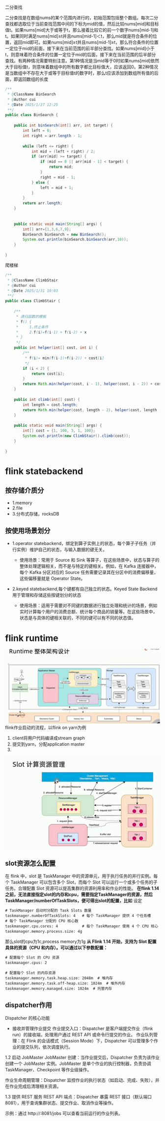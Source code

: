 二分查找

二分查找是在数组nums的某个范围内进行的，初始范围包括整个数组。每次二分查找都选取位于当前查找范围中间的下标为mid的值，然后比较nums[mid]和目标值t。如果nums[mid]大于或等于t，那么接着比较它的前一个数字nums[mid-1]和t。如果同时满足nums[mid]≥t并且nums[mid-1]＜t，那么mid就是符合条件的位置，返回mid即可。如果nums[mid]≥t并且nums[mid-1]≥t，那么符合条件的位置一定位于mid的前面，接下来在当前范围的前半部分查找。如果nums[mid]小于t，则意味着符合条件的位置一定位于mid的后面，接下来在当前范围的后半部分查找。有两种情况需要特别注意。第1种情况是当mid等于0时如果nums[mid]依然大于目标值t，则意味着数组中的所有数字都比目标值大，应该返回0。第2种情况是当数组中不存在大于或等于目标值t的数字时，那么t应该添加到数组所有值的后面，即返回数组的长度

```java
/**
 * @ClassName BinSearch
 * @Author cui
 * @Date 2025/1/27 12:25
 **/
public class BinSearch {

    public int binSearch(int[] arr, int target) {
        int left = 0;
        int right = arr.length - 1;

        while (left <= right) {
            int mid = (left + right) / 2;
            if (arr[mid] >= target) {
                if (mid == 0 || arr[mid - 1] < target) {
                    return mid;
                }
                right = mid - 1;
            } else {
                left = mid + 1;
            }
        }
        return arr.length;
    }


    public static void main(String[] args) {
        int[] arr={1,3,6,7,9};
        BinSearch binSearch = new BinSearch();
        System.out.println(binSearch.binSearch(arr,10));
    }

}
```

爬楼梯
```java
/**
 * @ClassName ClimbStair
 * @Author cui
 * @Date 2025/1/31 10:03
 **/
public class ClimbStair {

    /**
     * 递归函数的模板
     * f() {
     *     1.终止条件
     *     2.f(i)=f(i-1) + f(i-2) + x
     * }
     */
    public int helper(int[] cost, int i) {
        /**
         * f(i)= min(f(i-1)+f(i-2)) + cost[i]
         */
        if (i < 2) {
            return cost[i];
        }
        return Math.min(helper(cost, i - 1), helper(cost, i - 2)) + cost[i];
    }

    public int climb(int[] cost) {
        int length = cost.length;
        return Math.min(helper(cost, length - 2), helper(cost, length - 1));
    }

    public static void main(String[] args) {
        int[] cost = {1, 100, 3, 1, 100};
        System.out.println(new ClimbStair().climb(cost));
    }

}
```
# flink statebackend
## 按存储介质分
- 1.memory 
- 2.file 
- 3.分布式存储，rocksDB

## 按使用场景划分
- 1.operator statebackend，绑定到算子实例上的状态，每个算子子任务（并行实例）维护自己的状态，与输入数据的键无关。
    - 使用场景：常用于 Source 和 Sink 等算子，在这些场景中，状态与算子的整体处理逻辑相关，而不是与特定的键相关。例如，在 Kafka 连接器中，每个 Kafka 分区对应的 Source 任务需要记录其在分区中的消费偏移量，这些偏移量就是 Operator State。

- 2.keyed statebackend,每个键都有自己独立的状态。Keyed State Backend 用于管理和存储这些按键划分的状态
    - 使用场景：适用于需要对不同键的数据进行独立处理和统计的场景，例如实时计算每个用户的消费总额、统计每个商品的销量等。在这些场景中，状态是与具体的键相关联的，不同的键可以有不同的状态值。

# flink runtime
![alt text](image.png)
flink作业启动的流程，以flink on yarn为例
1. client将用户代码编译成stream graph
2. 提交到yarn，分配application master
3. 

![alt text](image-1.png)

## slot资源怎么配置
在 flink 中，slot 是 TaskManager 中的资源单元，用于执行任务的并行实例。每个 TaskManager 可以包含多个 Slot，而每个 Slot 可以运行一个或多个任务的子任务。合理配置 Slot 资源可以提高集群的资源利用率和作业的性能。
__在flink 1.14之前，无法直接指定slot的内存和cpu，需要指定TaskManager的资源，然后TaskManager/numberOfTaskSlots，便可得出slot的配置，比如__
设定
```xml
# TaskManager 启动时分配的 Task Slots 数量
taskmanager.numberOfTaskSlots: 4   # 每个 TaskManager 提供 4 个任务槽
# 每个 TaskManager 分配的 CPU 核心数
taskmanager.cpu.cores: 4           # 每个 TaskManager 使用 4 个 CPU 核心
taskmanager.memory.process.size: 4g
```
那么slot的cpu为1c,process memory为1g
__从 Flink 1.14 开始，支持为 Slot 配置具体的资源（CPU 和内存）。可以通过以下参数配置：__
```xml
# 配置每个 Slot 的 CPU 资源
taskmanager.cpus: 2

# 配置每个 Slot 的内存资源
taskmanager.memory.task.heap.size: 2048m  # 堆内存
taskmanager.memory.task.off-heap.size: 1024m  # 堆外内存
taskmanager.memory.managed.size: 1024m  # 托管内存
```

## dispatcher作用
Dispatcher 的核心功能

- 接收并管理作业提交
    作业提交入口：Dispatcher 是客户端提交作业（flink run）的接收端，处理用户通过 REST API 或命令行提交的作业。
    作业队列管理：在 Flink 的会话模式（Session Mode）下，Dispatcher 可以管理多个作业的提交队列，依次调度执行。

1.2 启动 JobMaster
JobMaster 创建：当作业提交后，Dispatcher 负责为该作业创建一个 JobMaster 实例。JobMaster 是单个作业的执行控制器，负责协调 TaskManager、Checkpoint 等作业级操作。

作业生命周期管理：Dispatcher 监控作业的执行状态（如启动、完成、失败），并在作业完成后清理相关资源。

1.3 提供 REST 服务
REST API 端点：Dispatcher 暴露 REST 接口（默认端口 8081），用于查询集群状态、提交作业、取消作业等操作。

示例：通过 http://<jobmanager-host>:8081/jobs 可以查看当前运行的作业列表。